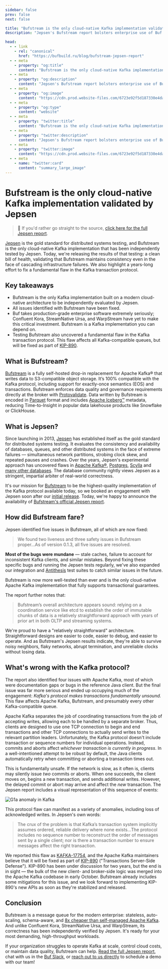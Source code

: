 ```yaml
---
sidebar: false
prev: false
next: false

title: "Bufstream is the only cloud-native Kafka implementation validated by Jepsen"
description: "Jepsen's Bufstream report bolsters enterprise use of Buf’s elastic Kafka-compatible streaming platform to enable data quality, enforce governance policies, and cut costs 8x"

head:
  - - link
    - rel: "canonical"
      href: "https://bufbuild.ru/blog/bufstream-jepsen-report"
  - - meta
    - property: "og:title"
      content: "Bufstream is the only cloud-native Kafka implementation validated by Jepsen"
  - - meta
    - property: "og:description"
      content: "Jepsen's Bufstream report bolsters enterprise use of Buf’s elastic Kafka-compatible streaming platform to enable data quality, enforce governance policies, and cut costs 8x"
  - - meta
    - property: "og:image"
      content: "https://cdn.prod.website-files.com/6723e92f5d187330e4da8144/674fa905a1364a81f78ad0ba_Jepsen.png"
  - - meta
    - property: "og:type"
      content: "website"
  - - meta
    - property: "twitter:title"
      content: "Bufstream is the only cloud-native Kafka implementation validated by Jepsen"
  - - meta
    - property: "twitter:description"
      content: "Jepsen's Bufstream report bolsters enterprise use of Buf’s elastic Kafka-compatible streaming platform to enable data quality, enforce governance policies, and cut costs 8x"
  - - meta
    - property: "twitter:image"
      content: "https://cdn.prod.website-files.com/6723e92f5d187330e4da8144/674fa905a1364a81f78ad0ba_Jepsen.png"
  - - meta
    - name: "twitter:card"
      content: "summary_large_image"
---
```


# Bufstream is the only cloud-native Kafka implementation validated by Jepsen

> 🎯 If you'd rather go straight to the source, [click here for the full Jepsen report](https://jepsen.io/analyses/bufstream-0.1.0).

[Jepsen](https://jepsen.io/) is the gold standard for distributed systems testing, and Bufstream is the only cloud-native Kafka implementation that has been independently tested by Jepsen. Today, we're releasing the results of that testing: a clean bill of health, validating that Bufstream maintains consistency even in the face of cascading infrastructure failures. We also highlight a years-long effort to fix a fundamental flaw in the Kafka transaction protocol.

## Key takeaways

- Bufstream is the only Kafka implementation built on a modern cloud-native architecture to be independently evaluated by Jepsen.
- All issues identified with Bufstream have been fixed.
- Buf takes production-grade enterprise software extremely seriously; Confluent Kora, StreamNative Ursa, and WarpStream have yet to make this critical investment. Bufstream is a Kafka implementation you can depend on.
- Testing Bufstream also uncovered a fundamental flaw in the Kafka transaction protocol. This flaw affects all Kafka-compatible queues, but will be fixed as part of [KIP-890](https://cwiki.apache.org/confluence/display/KAFKA/KIP-890%3A+Transactions+Server-Side+Defense).

## What is Bufstream?

[Bufstream](https://buf.build/product/bufstream) is a fully self-hosted drop-in replacement for Apache Kafka® that writes data to S3-compatible object storage. It’s 100% compatible with the Kafka protocol, including support for exactly-once semantics (EOS) and transactions. Bufstream enforces data quality and governance requirements directly at the broker with [Protovalidate](https://github.com/bufbuild/protovalidate). Data written by Bufstream is encoded in [Parquet](https://parquet.apache.org/) format and includes [Apache Iceberg™](https://iceberg.apache.org/) metadata, reducing Time-to-Insight in popular data lakehouse products like Snowflake or ClickHouse.

## What is Jepsen?

Since launching in 2013, [Jepsen](https://jepsen.io/) has established itself as the gold standard for distributed systems testing. It evaluates the consistency and availability of databases, queues, and other distributed systems in the face of extreme failures — simultaneous network partitions, strobing clock skew, and repeated pauses and crashes. Over the years, Jepsen's experimental approach has uncovered flaws in [Apache Kafka®](https://aphyr.com/posts/293-call-me-maybe-kafka), [Postgres](https://jepsen.io/analyses/postgresql-12.3), [Scylla](https://jepsen.io/analyses/scylla-4.2-rc3) and [many other databases](https://jepsen.io/analyses). The database community rightly views Jepsen as a stringent, impartial arbiter of real-world correctness.

It's our mission for [Bufstream](https://buf.build/product/bufstream/) to be the highest-quality implementation of the Kafka protocol available today, so we booked an engagement with Jepsen soon after our [initial release](/blog/bufstream-kafka-lower-cost/index.md). Today, we're happy to announce the availability of [Bufstream's official Jepsen report](https://jepsen.io/analyses/bufstream-0.1.0).

## How did Bufstream fare?

Jepsen identified five issues in Bufstream, all of which are now fixed:

> We found two liveness and three safety issues in Bufstream proper...As of version 0.1.3, all five issues are resolved.

**Most of the bugs were mundane** — stale caches, failure to account for inconsistent Kafka clients, and similar mistakes. Beyond fixing these specific bugs and running the Jepsen tests regularly, we've also expanded our integration and [Antithesis](https://antithesis.com/) test suites to catch similar issues in the future.

Bufstream is now more well-tested than ever and is the only cloud-native Apache Kafka implementation that fully supports transactional guarantees.

The report further notes that:

> Bufstream’s overall architecture appears sound: relying on a coordination service like etcd to establish the order of immutable chunks of data is a relatively straightforward approach with years of prior art in both OLTP and streaming systems.

We're proud to have a "relatively straightforward" architecture. Straightforward designs are easier to code, easier to debug, and easier to operate. And as Bufstream's Jepsen results indicate, they're able to survive noisy neighbors, flaky networks, abrupt termination, and unreliable clocks without losing data.

## What's wrong with the Kafka protocol?

The report also identified four issues with Apache Kafka, most of which were documentation gaps or bugs in the reference Java client. But the final issue was far more serious and ended up occupying much of the engagement: _Kafka's protocol makes transactions fundamentally unsound._ This flaw affects Apache Kafka, Bufstream, and presumably every other Kafka-compatible queue.

Apache Kafka separates the job of coordinating transactions from the job of accepting writes, allowing each to be handled by a separate broker. Thus, clients are designed to use one TCP connection to begin and end transactions and other TCP connections to actually send writes to the relevant partition leaders. Unfortunately, the Kafka protocol doesn't include transaction or sequence numbers for individual operations. Instead, commits and aborts affect _whichever transaction is currently in progress_. In a well-intentioned attempt to be robust by default, the Java clients automatically retry when committing or aborting a transaction times out.

This is fundamentally unsafe. If the network is slow, as it often is, clients may silently issue _two_ commits or aborts. When one succeeds, the client moves on, begins a new transaction, and sends additional writes. However, the delayed commit or abort may arrive and affect the _new_ transaction. The Jepsen report includes a visual representation of this sequence of events:

![G1a anomaly in Kafka](https://cdn.prod.website-files.com/6723e92f5d187330e4da8144/67464d944af3107b3d8a98a7_bufstream-kafka-protocol-flaw-3KB2FX5Z.svg)

This protocol flaw can manifest as a variety of anomalies, including loss of acknowledged writes. In Jepsen's own words:

> The crux of the problem is that Kafka’s transaction system implicitly assumes ordered, reliable delivery where none exists...The protocol includes no sequence number to reconstruct the order of messages sent by a single client; nor is there a transaction number to ensure messages affect the right transaction.

We reported this flaw as [KAFKA-17754](https://issues.apache.org/jira/browse/KAFKA-17754), and the Apache Kafka maintainers believe that it will be fixed as part of [KIP-890](https://cwiki.apache.org/confluence/display/KAFKA/KIP-890%3A+Transactions+Server-Side+Defense) ("Transactions Server-Side Defense"). KIP-890 has been under discussion for two years, but the end is in sight — the bulk of the new client- and broker-side logic was merged into the Apache Kafka codebase in early October. Bufstream already includes some mitigations for this issue, and we look forward to implementing KIP-890's new APIs as soon as they're stabilized and released.

## Conclusion

Bufstream is a message queue for the modern enterprise: stateless, auto-scaling, schema-aware, and [8x cheaper than self-managed Apache Kafka](/docs/bufstream/cost/index.md). And unlike Confluent Kora, StreamNative Ursa, and WarpStream, its correctness has been independently verified by Jepsen. It's ready for your most demanding, high-throughput workloads.

If your organization struggles to operate Kafka at scale, control cloud costs, or maintain data quality, Bufstream can help. [Read the full Jepsen report](https://jepsen.io/analyses/bufstream-0.1.0), chat with us in the [Buf Slack](https://buf.build/links/slack), or [reach out to us directly](https://buf.build/contact-us) to schedule a demo with our team!

‍
